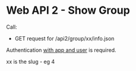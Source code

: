 # Web API 2 - Show Group

Call:
  *  GET request for /api2/group/xx/info.json

Authentication [with app and user](/en/developers/core/webapi2.callauthentication.md) is required.

xx is the slug - eg 4




